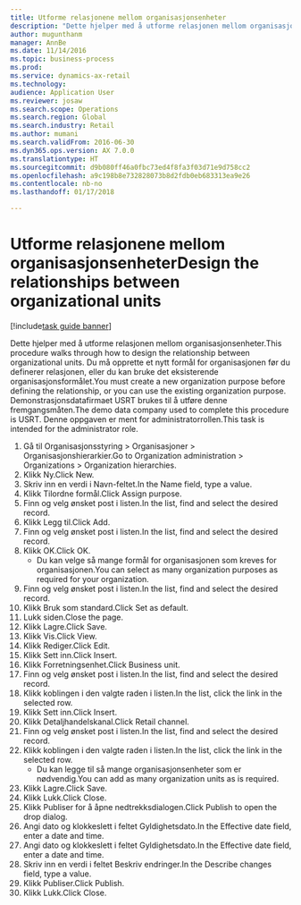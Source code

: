 ```yaml
--- 
title: Utforme relasjonene mellom organisasjonsenheter
description: "Dette hjelper med å utforme relasjonen mellom organisasjonsenheter."
author: mugunthanm
manager: AnnBe
ms.date: 11/14/2016
ms.topic: business-process
ms.prod: 
ms.service: dynamics-ax-retail
ms.technology: 
audience: Application User
ms.reviewer: josaw
ms.search.scope: Operations
ms.search.region: Global
ms.search.industry: Retail
ms.author: mumani
ms.search.validFrom: 2016-06-30
ms.dyn365.ops.version: AX 7.0.0
ms.translationtype: HT
ms.sourcegitcommit: d9b080ff46a0fbc73ed4f8fa3f03d71e9d758cc2
ms.openlocfilehash: a9c198b8e732828073b8d2fdb0eb683313ea9e26
ms.contentlocale: nb-no
ms.lasthandoff: 01/17/2018

---
```

# <a name="design-the-relationships-between-organizational-units"></a><span data-ttu-id="d55f5-103">Utforme relasjonene mellom organisasjonsenheter</span><span class="sxs-lookup"><span data-stu-id="d55f5-103">Design the relationships between organizational units</span></span>

[!include[task guide banner](../includes/task-guide-banner.md)]

<span data-ttu-id="d55f5-104">Dette hjelper med å utforme relasjonen mellom organisasjonsenheter.</span><span class="sxs-lookup"><span data-stu-id="d55f5-104">This procedure walks through how to design the relationship between organizational units.</span></span> <span data-ttu-id="d55f5-105">Du må opprette et nytt formål for organisasjonen før du definerer relasjonen, eller du kan bruke det eksisterende organisasjonsformålet.</span><span class="sxs-lookup"><span data-stu-id="d55f5-105">You must create a new organization purpose before defining the relationship, or you can use the existing organization purpose.</span></span> <span data-ttu-id="d55f5-106">Demonstrasjonsdatafirmaet USRT brukes til å utføre denne fremgangsmåten.</span><span class="sxs-lookup"><span data-stu-id="d55f5-106">The demo data company used to complete this procedure is USRT.</span></span> <span data-ttu-id="d55f5-107">Denne oppgaven er ment for administratorrollen.</span><span class="sxs-lookup"><span data-stu-id="d55f5-107">This task is intended for the administrator role.</span></span>

1. <span data-ttu-id="d55f5-108">Gå til Organisasjonsstyring > Organisasjoner > Organisasjonshierarkier.</span><span class="sxs-lookup"><span data-stu-id="d55f5-108">Go to Organization administration > Organizations > Organization hierarchies.</span></span>
2. <span data-ttu-id="d55f5-109">Klikk Ny.</span><span class="sxs-lookup"><span data-stu-id="d55f5-109">Click New.</span></span>
3. <span data-ttu-id="d55f5-110">Skriv inn en verdi i Navn-feltet.</span><span class="sxs-lookup"><span data-stu-id="d55f5-110">In the Name field, type a value.</span></span>
4. <span data-ttu-id="d55f5-111">Klikk Tilordne formål.</span><span class="sxs-lookup"><span data-stu-id="d55f5-111">Click Assign purpose.</span></span>
5. <span data-ttu-id="d55f5-112">Finn og velg ønsket post i listen.</span><span class="sxs-lookup"><span data-stu-id="d55f5-112">In the list, find and select the desired record.</span></span>
6. <span data-ttu-id="d55f5-113">Klikk Legg til.</span><span class="sxs-lookup"><span data-stu-id="d55f5-113">Click Add.</span></span>
7. <span data-ttu-id="d55f5-114">Finn og velg ønsket post i listen.</span><span class="sxs-lookup"><span data-stu-id="d55f5-114">In the list, find and select the desired record.</span></span>
8. <span data-ttu-id="d55f5-115">Klikk OK.</span><span class="sxs-lookup"><span data-stu-id="d55f5-115">Click OK.</span></span>
    * <span data-ttu-id="d55f5-116">Du kan velge så mange formål for organisasjonen som kreves for organisasjonen.</span><span class="sxs-lookup"><span data-stu-id="d55f5-116">You can select as many organization purposes as required for your organization.</span></span>  
9. <span data-ttu-id="d55f5-117">Finn og velg ønsket post i listen.</span><span class="sxs-lookup"><span data-stu-id="d55f5-117">In the list, find and select the desired record.</span></span>
10. <span data-ttu-id="d55f5-118">Klikk Bruk som standard.</span><span class="sxs-lookup"><span data-stu-id="d55f5-118">Click Set as default.</span></span>
11. <span data-ttu-id="d55f5-119">Lukk siden.</span><span class="sxs-lookup"><span data-stu-id="d55f5-119">Close the page.</span></span>
12. <span data-ttu-id="d55f5-120">Klikk Lagre.</span><span class="sxs-lookup"><span data-stu-id="d55f5-120">Click Save.</span></span>
13. <span data-ttu-id="d55f5-121">Klikk Vis.</span><span class="sxs-lookup"><span data-stu-id="d55f5-121">Click View.</span></span>
14. <span data-ttu-id="d55f5-122">Klikk Rediger.</span><span class="sxs-lookup"><span data-stu-id="d55f5-122">Click Edit.</span></span>
15. <span data-ttu-id="d55f5-123">Klikk Sett inn.</span><span class="sxs-lookup"><span data-stu-id="d55f5-123">Click Insert.</span></span>
16. <span data-ttu-id="d55f5-124">Klikk Forretningsenhet.</span><span class="sxs-lookup"><span data-stu-id="d55f5-124">Click Business unit.</span></span>
17. <span data-ttu-id="d55f5-125">Finn og velg ønsket post i listen.</span><span class="sxs-lookup"><span data-stu-id="d55f5-125">In the list, find and select the desired record.</span></span>
18. <span data-ttu-id="d55f5-126">Klikk koblingen i den valgte raden i listen.</span><span class="sxs-lookup"><span data-stu-id="d55f5-126">In the list, click the link in the selected row.</span></span>
19. <span data-ttu-id="d55f5-127">Klikk Sett inn.</span><span class="sxs-lookup"><span data-stu-id="d55f5-127">Click Insert.</span></span>
20. <span data-ttu-id="d55f5-128">Klikk Detaljhandelskanal.</span><span class="sxs-lookup"><span data-stu-id="d55f5-128">Click Retail channel.</span></span>
21. <span data-ttu-id="d55f5-129">Finn og velg ønsket post i listen.</span><span class="sxs-lookup"><span data-stu-id="d55f5-129">In the list, find and select the desired record.</span></span>
22. <span data-ttu-id="d55f5-130">Klikk koblingen i den valgte raden i listen.</span><span class="sxs-lookup"><span data-stu-id="d55f5-130">In the list, click the link in the selected row.</span></span>
    * <span data-ttu-id="d55f5-131">Du kan legge til så mange organisasjonsenheter som er nødvendig.</span><span class="sxs-lookup"><span data-stu-id="d55f5-131">You can add as many organization units as is required.</span></span>  
23. <span data-ttu-id="d55f5-132">Klikk Lagre.</span><span class="sxs-lookup"><span data-stu-id="d55f5-132">Click Save.</span></span>
24. <span data-ttu-id="d55f5-133">Klikk Lukk.</span><span class="sxs-lookup"><span data-stu-id="d55f5-133">Click Close.</span></span>
25. <span data-ttu-id="d55f5-134">Klikk Publiser for å åpne nedtrekksdialogen.</span><span class="sxs-lookup"><span data-stu-id="d55f5-134">Click Publish to open the drop dialog.</span></span>
26. <span data-ttu-id="d55f5-135">Angi dato og klokkeslett i feltet Gyldighetsdato.</span><span class="sxs-lookup"><span data-stu-id="d55f5-135">In the Effective date field, enter a date and time.</span></span>
27. <span data-ttu-id="d55f5-136">Angi dato og klokkeslett i feltet Gyldighetsdato.</span><span class="sxs-lookup"><span data-stu-id="d55f5-136">In the Effective date field, enter a date and time.</span></span>
28. <span data-ttu-id="d55f5-137">Skriv inn en verdi i feltet Beskriv endringer.</span><span class="sxs-lookup"><span data-stu-id="d55f5-137">In the Describe changes field, type a value.</span></span>
29. <span data-ttu-id="d55f5-138">Klikk Publiser.</span><span class="sxs-lookup"><span data-stu-id="d55f5-138">Click Publish.</span></span>
30. <span data-ttu-id="d55f5-139">Klikk Lukk.</span><span class="sxs-lookup"><span data-stu-id="d55f5-139">Click Close.</span></span>


